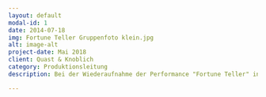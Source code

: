 ```yaml
---
layout: default
modal-id: 1
date: 2014-07-18
img: Fortune Teller Gruppenfoto klein.jpg
alt: image-alt
project-date: Mai 2018
client: Quast & Knoblich
category: Produktionsleitung
description: Bei der Wiederaufnahme der Performance "Fortune Teller" in den Sophiensälen in Berlin habe ich die Produktionsleitung gemacht. Das beinhaltete die Erstellung des Finanzplans, Betreuung des Budgets, die Erstellung von Zeitplänen, die Kommunikation mit dem Spielort, die Organisation und Betreuung der Proben und Aufführungen, sowie die Abrechnung des Projekts. 

---
```

